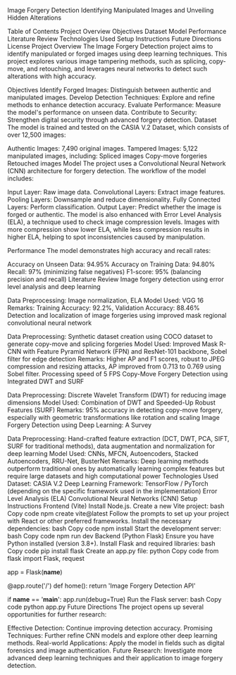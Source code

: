 Image Forgery Detection
Identifying Manipulated Images and Unveiling Hidden Alterations

Table of Contents
Project Overview
Objectives
Dataset
Model
Performance
Literature Review
Technologies Used
Setup Instructions
Future Directions
License
Project Overview
The Image Forgery Detection project aims to identify manipulated or forged images using deep learning techniques. This project explores various image tampering methods, such as splicing, copy-move, and retouching, and leverages neural networks to detect such alterations with high accuracy.

Objectives
Identify Forged Images: Distinguish between authentic and manipulated images.
Develop Detection Techniques: Explore and refine methods to enhance detection accuracy.
Evaluate Performance: Measure the model's performance on unseen data.
Contribute to Security: Strengthen digital security through advanced forgery detection.
Dataset
The model is trained and tested on the CASIA V.2 Dataset, which consists of over 12,500 images:

Authentic Images: 7,490 original images.
Tampered Images: 5,122 manipulated images, including:
Spliced images
Copy-move forgeries
Retouched images
Model
The project uses a Convolutional Neural Network (CNN) architecture for forgery detection. The workflow of the model includes:

Input Layer: Raw image data.
Convolutional Layers: Extract image features.
Pooling Layers: Downsample and reduce dimensionality.
Fully Connected Layers: Perform classification.
Output Layer: Predict whether the image is forged or authentic.
The model is also enhanced with Error Level Analysis (ELA), a technique used to check image compression levels. Images with more compression show lower ELA, while less compression results in higher ELA, helping to spot inconsistencies caused by manipulation.

Performance
The model demonstrates high accuracy and recall rates:

Accuracy on Unseen Data: 94.95%
Accuracy on Training Data: 94.80%
Recall: 97% (minimizing false negatives)
F1-score: 95% (balancing precision and recall)
Literature Review
Image forgery detection using error level analysis and deep learning

Data Preprocessing: Image normalization, ELA
Model Used: VGG 16
Remarks: Training Accuracy: 92.2%, Validation Accuracy: 88.46%
Detection and localization of image forgeries using improved mask regional convolutional neural network

Data Preprocessing: Synthetic dataset creation using COCO dataset to generate copy-move and splicing forgeries
Model Used: Improved Mask R-CNN with Feature Pyramid Network (FPN) and ResNet-101 backbone, Sobel filter for edge detection
Remarks: Higher AP and F1 scores, robust to JPEG compression and resizing attacks, AP improved from 0.713 to 0.769 using Sobel filter. Processing speed of 5 FPS
Copy-Move Forgery Detection using Integrated DWT and SURF

Data Preprocessing: Discrete Wavelet Transform (DWT) for reducing image dimensions
Model Used: Combination of DWT and Speeded-Up Robust Features (SURF)
Remarks: 95% accuracy in detecting copy-move forgery, especially with geometric transformations like rotation and scaling
Image Forgery Detection using Deep Learning: A Survey

Data Preprocessing: Hand-crafted feature extraction (DCT, DWT, PCA, SIFT, SURF for traditional methods), data augmentation and normalization for deep learning
Model Used: CNNs, MFCN, Autoencoders, Stacked Autoencoders, RRU-Net, BusterNet
Remarks: Deep learning methods outperform traditional ones by automatically learning complex features but require large datasets and high computational power
Technologies Used
Dataset: CASIA V.2
Deep Learning Framework: TensorFlow / PyTorch (depending on the specific framework used in the implementation)
Error Level Analysis (ELA)
Convolutional Neural Networks (CNN)
Setup Instructions
Frontend (Vite)
Install Node.js.
Create a new Vite project:
bash
Copy code
npm create vite@latest
Follow the prompts to set up your project with React or other preferred frameworks.
Install the necessary dependencies:
bash
Copy code
npm install
Start the development server:
bash
Copy code
npm run dev
Backend (Python Flask)
Ensure you have Python installed (version 3.8+).
Install Flask and required libraries:
bash
Copy code
pip install flask
Create an app.py file:
python
Copy code
from flask import Flask, request

app = Flask(__name__)

@app.route('/')
def home():
    return 'Image Forgery Detection API'

if __name__ == '__main__':
    app.run(debug=True)
Run the Flask server:
bash
Copy code
python app.py
Future Directions
The project opens up several opportunities for further research:

Effective Detection: Continue improving detection accuracy.
Promising Techniques: Further refine CNN models and explore other deep learning methods.
Real-world Applications: Apply the model in fields such as digital forensics and image authentication.
Future Research: Investigate more advanced deep learning techniques and their application to image forgery detection.
